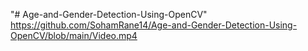 "# Age-and-Gender-Detection-Using-OpenCV" 
https://github.com/SohamRane14/Age-and-Gender-Detection-Using-OpenCV/blob/main/Video.mp4
